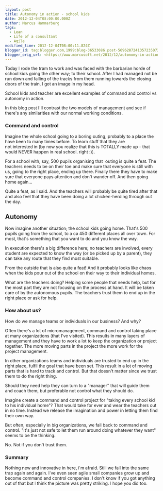 ```yaml
---
layout: post
title: Autonomy in action - school kids
date: 2012-12-04T08:00:00.000Z
author: Marcus Hammarberg
tags:
  - Lean
  - Life of a consultant
  - Agile
modified_time: 2012-12-04T08:00:11.824Z
blogger_id: tag:blogger.com,1999:blog-36533086.post-5696287241357235073
blogger_orig_url: <https://www.marcusoft.net/2012/12/autonomy-in-action-school-kids.html>
---
```


Today I rode the tram to work and was faced with the barbarian horde of
school kids going the other way; to their school. After I had managed
not be run down and falling of the tracks from them running towards the
closing doors of the train, I got an image in my head.

School kids and teacher are excellent examples of command and control vs
autonomy in action.

In this blog post I'll contrast the two models of management and see if
there's any similarities with our normal working conditions.

### Command and control

Imagine the whole school going to a boring outing, probably to a place
the have been to many times before. To learn stuff that they are
not interested in (by now you realize that this is TOTALLY made up -
that would NEVER happen in real school. right :)).

For a school with, say, 500 pupils organising that  outing is quite a
feat. The teachers needs to be on their toe and make sure that everyone
is still with us, going to the right place, ending up there. Finally
there they have to make sure that everyone pays attention and don't
wander off. And then going home again...

Quite a feat, as I said. And the teachers will probably be quite tired
after that and also feel that they have been doing a lot chicken-herding
through out the day.

## Autonomy

Now imagine another situation; the school kids going home. That's 500
pupils going from the school, to a ca 450 different places all over
town. For most, that's something that you want to do and you know the
way.

In execution there's a big difference here; no teachers are involved,
every student are expected to know the way (or be picked up by a
parent), they can take any route that they find most suitable.

From the outside that is also quite a feat! And it probably looks like
chaos when the kids pour out of the school on their way to their
individual homes.

What are the teachers doing? Helping some people that needs help, but
for the most part they are not focusing on the process at hand. It will
be taken care of by the autonomous pupils. The teachers trust them to
end up in the right place or ask for help.

### How about us?

How do we manage teams or individuals in our business? And why?

Often there's a lot of micromanagement, command and control taking place
at many organizations (that I've visited). This results in many layers
of management and they have to work a lot to keep the organization or
project together. The more moving parts in the project the more work for
the project management.

In other organizations teams and individuals are trusted to end up in
the right place, fulfil the goal that have been set. This result in a
lot of moving parts that is hard to track and control. But that doesn't
matter since we trust them to do the right thing.

Should they need help they can turn to a "manager" that will guide them
and coach them, but preferable not control what they should do.

Imagine create a command and control project for "taking every school
kid to his individual home"? That would take for ever and wear the
teachers out in no time. Instead we release the imagination and power in
letting them find their own way.

But often, especially in big organizations, we fall back to command and
control. "It's just not safe to let them run around doing whatever they
want" seems to be the thinking.

No. Not if you don't trust them.

### Summary

Nothing new and innovative in here, i'm afraid. Still we fall into the
same trap again and again. I've even seen agile small companies grow up
and become command and control companies. I don't know if you got
anything out of that but I think the picture was pretty striking. I hope
you did too.
